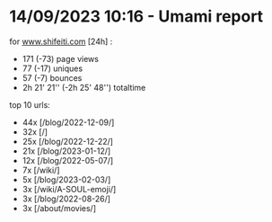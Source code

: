 # 14/09/2023 10:16 - Umami report
for www.shifeiti.com [24h] :

 - 171 (-73) page views
 - 77 (-17) uniques
 - 57 (-7) bounces
 - 2h 21' 21'' (-2h 25' 48'') totaltime


top 10 urls:
 - 44x [/blog/2022-12-09/]
 - 32x [/]
 - 25x [/blog/2022-12-22/]
 - 21x [/blog/2023-01-12/]
 - 12x [/blog/2022-05-07/]
 - 7x [/wiki/]
 - 5x [/blog/2023-02-03/]
 - 3x [/wiki/A-SOUL-emoji/]
 - 3x [/blog/2022-08-26/]
 - 3x [/about/movies/]


